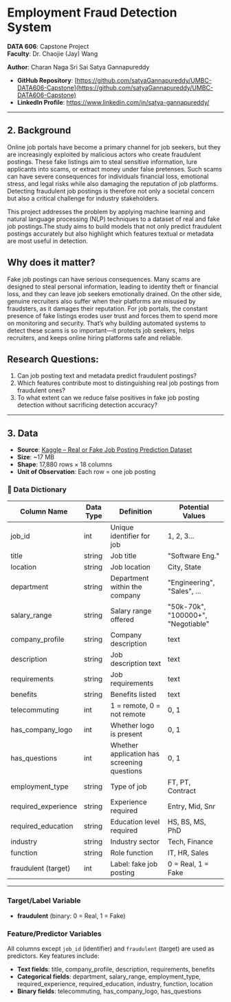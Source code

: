 # Employment Fraud Detection System

**DATA 606**: Capstone Project  
**Faculty**: Dr. Chaojie (Jay) Wang  

**Author**: Charan Naga Sri Sai Satya Gannapureddy 

- **GitHub Repository**: [https://github.com/satyaGannapureddy/UMBC-DATA606-Capstone](https://github.com/satyaGannapureddy/UMBC-DATA606-Capstone)  
- **LinkedIn Profile**: https://www.linkedin.com/in/satya-gannapureddy/
  

---

## 2. Background  

Online job portals have become a primary channel for job seekers, but they are increasingly exploited by malicious actors who create fraudulent postings. These fake listings aim to steal sensitive information, lure applicants into scams, or extract money under false pretenses. Such scams can have severe consequences for individuals financial loss, emotional stress, and legal risks while also damaging the reputation of job platforms. Detecting fraudulent job postings is therefore not only a societal concern but also a critical challenge for industry stakeholders.

This project addresses the problem by applying machine learning and natural language processing (NLP) techniques to a dataset of real and fake job postings.The study aims to build models that not only predict fraudulent postings accurately but also highlight which features textual or metadata are most useful in detection.  

## Why does it matter?  
Fake job postings can have serious consequences. Many scams are designed to steal personal information, leading to identity theft or financial loss, and they can leave job seekers emotionally drained. On the other side, genuine recruiters also suffer when their platforms are misused by fraudsters, as it damages their reputation. For job portals, the constant presence of fake listings erodes user trust and forces them to spend more on monitoring and security. That’s why building automated systems to detect these scams is so important—it protects job seekers, helps recruiters, and keeps online hiring platforms safe and reliable. 

## Research Questions:  
1. Can job posting text and metadata predict fraudulent postings?  
2. Which features contribute most to distinguishing real job postings from fraudulent ones?
3. To what extent can we reduce false positives in fake job posting detection without sacrificing detection accuracy?  

---

## 3. Data  

- **Source**: [Kaggle – Real or Fake Job Posting Prediction Dataset](https://www.kaggle.com/datasets/shivamb/real-or-fake-fake-jobposting-prediction)  
- **Size**: ~17 MB  
- **Shape**: 17,880 rows × 18 columns  
- **Unit of Observation**: Each row = one job posting  

### 📑 Data Dictionary  

| Column Name         | Data Type | Definition                                   | Potential Values |
|----------------------|-----------|-----------------------------------------------|-----------------|
| job_id              | int       | Unique identifier for job                     | 1, 2, 3...      |
| title               | string    | Job title                                     | "Software Eng." |
| location            | string    | Job location                                  | City, State     |
| department          | string    | Department within the company                 | "Engineering", "Sales", ... |
| salary_range        | string    | Salary range offered                           | "50k-70k", "100000+", "Negotiable" |
| company_profile      | string    | Company description                          |text             |
| description         | string    | Job description text                          |text             |
| requirements        | string    | Job requirements                              |text             |
| benefits            | string    | Benefits listed                               |text             |
| telecommuting       | int       | 1 = remote, 0 = not remote                    | 0, 1            |
| has_company_logo    | int       | Whether logo is present                       | 0, 1            |
| has_questions       | int       | Whether application has screening questions   | 0, 1            |
| employment_type     | string    | Type of job                                   | FT, PT, Contract|
| required_experience | string    | Experience required                           | Entry, Mid, Snr |
| required_education  | string    | Education level required                      | HS, BS, MS, PhD |
| industry            | string    | Industry sector                               | Tech, Finance   |
| function            | string    | Role function                                 | IT, HR, Sales   |
| fraudulent (target) | int       | Label: fake job posting                       | 0 = Real, 1 = Fake |

---

### Target/Label Variable
- **fraudulent** (binary: 0 = Real, 1 = Fake)

### Feature/Predictor Variables

All columns except `job_id` (identifier) and `fraudulent` (target) are used as predictors. Key features include:  

- **Text fields**: title, company_profile, description, requirements, benefits  
- **Categorical fields**: department, salary_range, employment_type, required_experience, required_education, industry, function, location  
- **Binary fields**: telecommuting, has_company_logo, has_questions  




